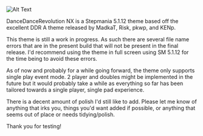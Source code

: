 ![Alt Text](https://i.ibb.co/LS3mg1K/Common-splash.png)

DanceDanceRevolution NX is a Stepmania 5.1.12 theme based off the excellent DDR A theme released by MadkaT, Risk, pkwp, and KENp.

This theme is still a work in progress. As such there are several file name errors that are in the present build that will not be present in the final release. I'd recommend using the theme in full screen using SM 5.1.12 for the time being to avoid these errors.

As of now and probably for a while going forward, the theme only supports single play event mode. 2 player and doubles might be implemented in the future but it would probably take a while as everything so far has been tailored towards a single player, single pad experience.

There is a decent amount of polish I'd still like to add. Please let me know of anything that irks you, things you'd want added if possible, or anything that seems out of place or needs tidying/polish.

Thank you for testing!
